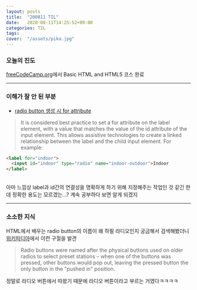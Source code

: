 ```yaml
---
layout: posts
title:  "200811 TIL"
date:   2020-08-11T14:25:52+09:00
categories: TIL
tags:	
cover:  "/assets/pika.jpg"
---
```


<h3>오늘의 진도</h3>

[freeCodeCamp.org](https://www.freecodecamp.org/)에서 Basic HTML and HTML5 코스 완료

<hr>

<h3>이해가 잘 안 된 부분</h3>

 - [radio button 생성 시 for attribute](https://www.freecodecamp.org/learn/responsive-web-design/basic-html-and-html5/create-a-set-of-radio-buttons)

>It is considered best practice to set a for attribute on the label element, with a value that matches the value of the id attribute of the input element. This allows assistive technologies to create a linked relationship between the label and the child input element. For example:


``` html
<label for="indoor"> 
  <input id="indoor" type="radio" name="indoor-outdoor">Indoor 
</label>
```

<br>
아마 느낌상 label과 id간의 연결성을 명확하게 하기 위해 지정해주는 작업인 것 같긴 한데 정확한 용도는 모르겠는...? 계속 공부하다 보면 알게 되겠지

<hr>

<h3>소소한 지식</h3>

HTML에서 배우는 radio button의 이름이 왜 하필 라디오인지 궁금해서 검색해봤더니 [위키피디아](https://en.wikipedia.org/wiki/Radio_button)에서 이런 구절을 발견

>Radio buttons were named after the physical buttons used on older radios to select preset stations – when one of the buttons was pressed, other buttons would pop out, leaving the pressed button the only button in the "pushed in" position.

정말로 라디오 버튼에서 따왔기 때문에 라디오 버튼이라고 부르는 거였다ㅋㅋㅋㅋ